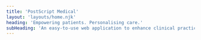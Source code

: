 ```yaml
---
title: 'PostScript Medical'
layout: 'layouts/home.njk'
heading: 'Empowering patients. Personalising care.'
subHeading: 'An easy-to-use web application to enhance clinical practice and improve patient outcomes.'
---
```

